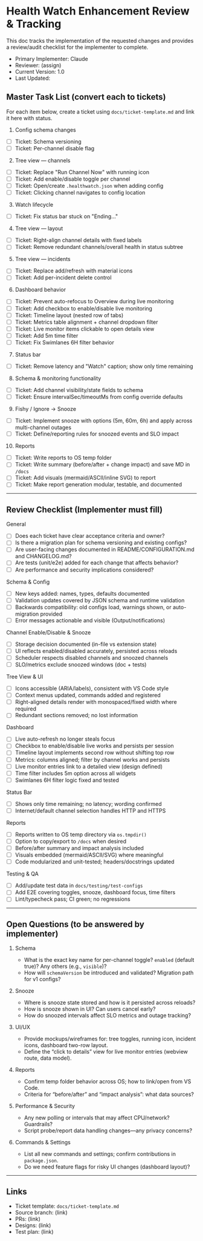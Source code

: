 # Health Watch Enhancement Review & Tracking

This doc tracks the implementation of the requested changes and provides a review/audit checklist for the implementer to complete.

- Primary Implementer: Claude
- Reviewer: (assign)
- Current Version: 1.0
- Last Updated: <update date>

## Master Task List (convert each to tickets)

For each item below, create a ticket using `docs/ticket-template.md` and link it here with status.

1) Config schema changes
- [ ] Ticket: Schema versioning
- [ ] Ticket: Per-channel disable flag

2) Tree view — channels
- [ ] Ticket: Replace "Run Channel Now" with running icon
- [ ] Ticket: Add enable/disable toggle per channel
- [ ] Ticket: Open/create `.healthwatch.json` when adding config
- [ ] Ticket: Clicking channel navigates to config location

3) Watch lifecycle
- [ ] Ticket: Fix status bar stuck on "Ending..."

4) Tree view — layout
- [ ] Ticket: Right-align channel details with fixed labels
- [ ] Ticket: Remove redundant channels/overall health in status subtree

5) Tree view — incidents
- [ ] Ticket: Replace add/refresh with material icons
- [ ] Ticket: Add per-incident delete control

6) Dashboard behavior
- [ ] Ticket: Prevent auto-refocus to Overview during live monitoring
- [ ] Ticket: Add checkbox to enable/disable live monitoring
- [ ] Ticket: Timeline layout (nested row of tabs)
- [ ] Ticket: Metrics table alignment + channel dropdown filter
- [ ] Ticket: Live monitor items clickable to open details view
- [ ] Ticket: Add 5m time filter
- [ ] Ticket: Fix Swimlanes 6H filter behavior

7) Status bar
- [ ] Ticket: Remove latency and "Watch" caption; show only time remaining

8) Schema & monitoring functionality
- [ ] Ticket: Add channel visibility/state fields to schema
- [ ] Ticket: Ensure intervalSec/timeoutMs from config override defaults

9) Fishy / Ignore → Snooze
- [ ] Ticket: Implement snooze with options (5m, 60m, 6h) and apply across multi-channel outages
- [ ] Ticket: Define/reporting rules for snoozed events and SLO impact

10) Reports
- [ ] Ticket: Write reports to OS temp folder
- [ ] Ticket: Write summary (before/after + change impact) and save MD in `/docs`
- [ ] Ticket: Add visuals (mermaid/ASCII/inline SVG) to report
- [ ] Ticket: Make report generation modular, testable, and documented

---

## Review Checklist (Implementer must fill)

General
- [ ] Does each ticket have clear acceptance criteria and owner?
- [ ] Is there a migration plan for schema versioning and existing configs?
- [ ] Are user-facing changes documented in README/CONFIGURATION.md and CHANGELOG.md?
- [ ] Are tests (unit/e2e) added for each change that affects behavior?
- [ ] Are performance and security implications considered?

Schema & Config
- [ ] New keys added: names, types, defaults documented
- [ ] Validation updates covered by JSON schema and runtime validation
- [ ] Backwards compatibility: old configs load, warnings shown, or auto-migration provided
- [ ] Error messages actionable and visible (Output/notifications)

Channel Enable/Disable & Snooze
- [ ] Storage decision documented (in-file vs extension state)
- [ ] UI reflects enabled/disabled accurately, persisted across reloads
- [ ] Scheduler respects disabled channels and snoozed channels
- [ ] SLO/metrics exclude snoozed windows (doc + tests)

Tree View & UI
- [ ] Icons accessible (ARIA/labels), consistent with VS Code style
- [ ] Context menus updated, commands added and registered
- [ ] Right-aligned details render with monospaced/fixed width where required
- [ ] Redundant sections removed; no lost information

Dashboard
- [ ] Live auto-refresh no longer steals focus
- [ ] Checkbox to enable/disable live works and persists per session
- [ ] Timeline layout implements second row without shifting top row
- [ ] Metrics: columns aligned; filter by channel works and persists
- [ ] Live monitor entries link to a detailed view (design defined)
- [ ] Time filter includes 5m option across all widgets
- [ ] Swimlanes 6H filter logic fixed and tested

Status Bar
- [ ] Shows only time remaining; no latency; wording confirmed
- [ ] Internet/default channel selection handles HTTP and HTTPS

Reports
- [ ] Reports written to OS temp directory via `os.tmpdir()`
- [ ] Option to copy/export to `/docs` when desired
- [ ] Before/after summary and impact analysis included
- [ ] Visuals embedded (mermaid/ASCII/SVG) where meaningful
- [ ] Code modularized and unit-tested; headers/docstrings updated

Testing & QA
- [ ] Add/update test data in `docs/testing/test-configs`
- [ ] Add E2E covering toggles, snooze, dashboard focus, time filters
- [ ] Lint/typecheck pass; CI green; no regressions

---

## Open Questions (to be answered by implementer)

1. Schema
   - What is the exact key name for per-channel toggle? `enabled` (default true)? Any others (e.g., `visible`)?
   - How will `schemaVersion` be introduced and validated? Migration path for v1 configs?

2. Snooze
   - Where is snooze state stored and how is it persisted across reloads?
   - How is snooze shown in UI? Can users cancel early?
   - How do snoozed intervals affect SLO metrics and outage tracking?

3. UI/UX
   - Provide mockups/wireframes for: tree toggles, running icon, incident icons, dashboard two-row layout.
   - Define the “click to details” view for live monitor entries (webview route, data model).

4. Reports
   - Confirm temp folder behavior across OS; how to link/open from VS Code.
   - Criteria for “before/after” and “impact analysis”: what data sources?

5. Performance & Security
   - Any new polling or intervals that may affect CPU/network? Guardrails?
   - Script probe/report data handling changes—any privacy concerns?

6. Commands & Settings
   - List all new commands and settings; confirm contributions in `package.json`.
   - Do we need feature flags for risky UI changes (dashboard layout)?

---

## Links
- Ticket template: `docs/ticket-template.md`
- Source branch: (link)
- PRs: (link)
- Designs: (link)
- Test plan: (link)
